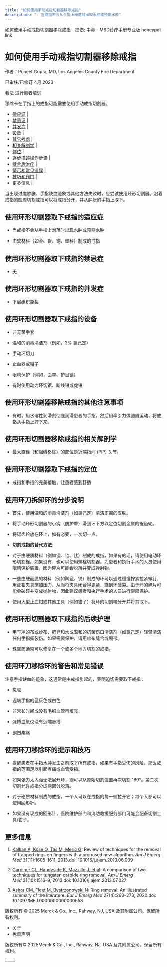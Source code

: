 ```yaml
---
title: "如何使用手动戒指切割器移除戒指"
description: "- 当戒指不会从手指上滑落时出现水肿或预期水肿"
---
```


﻿如何使用手动戒指切割器移除戒指 \- 损伤; 中毒 \- MSD诊疗手册专业版 honeypot link

# 如何使用手动戒指切割器移除戒指

作者：Puneet Gupta, MD, Los Angeles County Fire Department

已审核/已修订 4月 2023

看法 进行患者培训

移除卡在手指上的戒指可能需要使用手动戒指切割器。

- [适应证](#适应证_v49751404_zh) \|
- [禁忌证](#禁忌证_v49751411_zh) \|
- [并发症](#并发症_v49751416_zh) \|
- [设备](#设备_v49751421_zh) \|
- [其它考虑](#其它考虑_v49751436_zh) \|
- [相关解剖学](#相关解剖学_v49751446_zh) \|
- [体位](#体位_v49751451_zh) \|
- [逐步描述操作步骤](#逐步描述操作步骤_v49751456_zh) \|
- [缝合后治疗](#缝合后治疗_v49751467_zh) \|
- [警示和常见错误](#警示和常见错误_v49751474_zh) \|
- [技巧和窍门](#技巧和窍门_v49751488_zh) \|
- [更多信息](#更多信息_v49751497_zh) \|

当出现过度肿胀、手指缺血迹象或其他方法失败时，应尝试使用环形切割器。沿着戒指的圆周切割戒指可以将戒指分开，并从肿胀的手指上取下。

## 使用环形切割器取下戒指的适应症

- 当戒指不会从手指上滑落时出现水肿或预期水肿

- 由软材料（如金、银、铜、塑料）制成的戒指


## 使用环形切割器取下戒指的禁忌症

- 无


## 使用环形切割器取下戒指的并发症

- 下层组织撕裂


## 使用环形切割器取下戒指的设备

- 非无菌手套

- 温和的消毒清洁剂（例如，2% 氯己定）

- 手动环切刀

- 止血器或钳子

- 眼睛保护（例如，面罩、护目镜）

- 有时使用动力环切锯、断线钳或虎钳


## 使用环形切割器移除戒指的其他注意事项

- 有时，用水溶性润滑剂彻底润滑患者的手指，然后用牵引力做圆周运动，将戒指从手指上拧下来。


## 使用环形切割器移除戒指的相关解剖学

- 最大直径（和阻碍移除）的部位是近端指间 (PIP) 关节。


## 使用环形切割器取下戒指的定位

- 戒指和手指的完美接触，让患者感到舒适


## 使用环刀拆卸环的分步说明

- 首先，使用温和的消毒清洁剂（如氯己定）清洁周围的皮肤。

- 将手动环形切割器的小钩（防护罩）滑到环下方以定位切割金属的锯齿轮。

- 将锯齿轮放在环上，如有必要，一次切一点。

- **切割戒指的替代方法**:

- 对于由硬质材料（例如钢、钴、钛）制成的戒指，如果有的话，请使用电动环形切割锯。如果没有，也可以使用螺栓切割器。为患者和执行手术的人员使用眼睛保护装置，因为碎片可能会脱落并变成弹射物。

- 一些由硬而脆的材料（例如陶瓷、钨）制成的环可以通过缓慢拧紧拉紧螺钉，用虎钳夹具施加压力，从而将夹具闭合得更紧，直到环破裂。由于环的碎片可能会破碎并变成抛射物，因此建议患者和执行手术的人员进行眼部保护。

- 使用大型止血钳或其他工具（例如钳子）将环的切割端分开并将其取下。


## 使用环形切割器取下戒指的后续护理

- 用干净的布或纱布、肥皂和水或温和的抗菌伤口清洁剂（如氯己定）轻轻清洁任何手指撕裂伤。如果需要保护，请用纱布缝合或绷带。

- 珠宝商通常可以修复在一个或多个地方切割的戒指。


## 使用环刀移除环的警告和常见错误

注意手指缺血的迹象，这通常是由戒指引起的，表明迫切需要取下戒指：

- 斑驳

- 远端手指的蓝灰色或白色

- 非常长时间或没有毛细血管再填充

- 脉搏血氧仪没有远端脉搏

- 剧烈疼痛


## 使用环刀移除环的提示和技巧

- 提醒患者在手指水肿发生之前取下所有戒指，如果有手指受伤的风险，那么戒指的范围足以引起疼痛或血管受损。

- 如果张力太大而无法展开环，则可以从原始切割位置再次切割 180°。第二次切割允许戒指分成两部分脱落。

- 对于硬质材料制成的戒指，一个人可以在戒指的每一侧拉开它；每个人都可以使用回形针。

- 如果没有现成的回形针，医院维护部门和消防救援服务部门可能会配备切割工具/钳子。


## 更多信息

1. [Kalkan A, Kose O, Tas M, Meric G](https://www.ncbi.nlm.nih.gov/pubmed/24070977): Review of techniques for the removal of trapped rings on fingers with a proposed new algorithm. _Am J Emerg Med_ 31(11):1605–1611, 2013.doi: 10.1016/j.ajem.2013.06.009

2. [Gardiner CL, Handyside K, Mazzillo J, et al](https://www.ncbi.nlm.nih.gov/pubmed/24012424): A comparison of two techniques for tungsten carbide ring removal. _Am J Emerg Med_ 31(10):1516–9, 2013.doi: 10.1016/j.ajem.2013.07.027

3. [Asher CM, Fleet M, Bystrzonowski N](https://www.ncbi.nlm.nih.gov/pubmed/31850973): Ring removal: An illustrated summary of the literature. _Eur J Emerg Med_ 27(4):268–273, 2020.doi: 10.1097/MEJ.0000000000000658




版权所有 © 2025
Merck & Co., Inc., Rahway, NJ, USA 及其附属公司。保留所有权利。

- 关于
- 免责声明

版权所有© 2025Merck & Co., Inc., Rahway, NJ, USA 及其附属公司。保留所有权利。

|     |     |
| --- | --- |
|  |  |